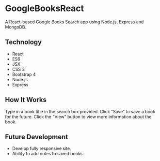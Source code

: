 # GoogleBooksReact
A React-based Google Books Search app using Node.js, Express and MongoDB.

## Technology
* React
* ES6
* JSX
* CSS 3
* Bootstrap 4
* Node.js
* Express

## How It Works
Type in a book title in the search box provided. Click "Save" to save a book for the future. Click the "View" button to view more information about the book.

## Future Development
* Develop fully responsive site.
* Ability to add notes to saved books.

